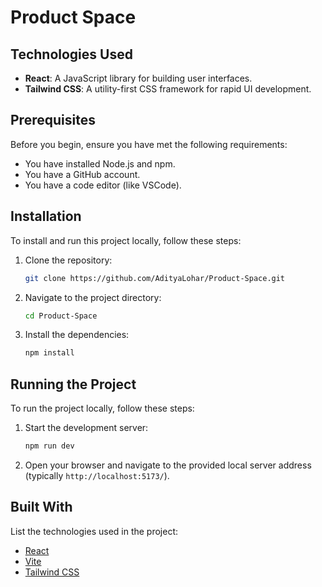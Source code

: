 # Product Space

## Technologies Used

- **React**: A JavaScript library for building user interfaces.
- **Tailwind CSS**: A utility-first CSS framework for rapid UI development.

## Prerequisites

Before you begin, ensure you have met the following requirements:
- You have installed Node.js and npm.
- You have a GitHub account.
- You have a code editor (like VSCode).

## Installation

To install and run this project locally, follow these steps:

1. Clone the repository:
    ```bash
    git clone https://github.com/AdityaLohar/Product-Space.git
    ```

2. Navigate to the project directory:
    ```bash
    cd Product-Space
    ```

3. Install the dependencies:
    ```bash
    npm install
    ```

## Running the Project

To run the project locally, follow these steps:

1. Start the development server:
    ```bash
    npm run dev
    ```

2. Open your browser and navigate to the provided local server address (typically `http://localhost:5173/`).

## Built With

List the technologies used in the project:
- [React](https://reactjs.org/)
- [Vite](https://vitejs.dev/)
- [Tailwind CSS](https://tailwindcss.com/)


